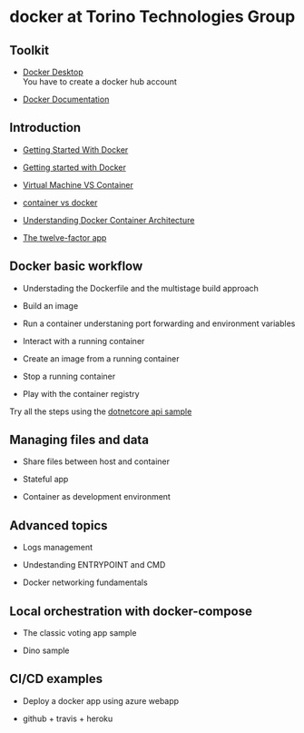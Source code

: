# docker at Torino Technologies Group

## Toolkit

- [Docker Desktop](https://www.docker.com/products/docker-desktop)  
You have to create a docker hub account

- [Docker Documentation](https://docs.docker.com/)

## Introduction

- [Getting Started With Docker](https://dzone.com/refcardz/getting-started-with-docker-1?chapter=1)

- [Getting started with Docker](https://collabnix.com/understanding-docker-container-image/)

- [Virtual Machine VS Container](https://medium.com/@deshanigeethika/docker-tutorial-a6aa5b41e3ff)

- [container vs docker](https://www.opencontainers.org/)

- [Understanding Docker Container Architecture](https://medium.com/docker-captain/docker-basics-f1a06fde18fb)

- [The twelve-factor app](https://12factor.net/)

## Docker basic workflow

-  Understading the Dockerfile and the multistage build approach

-  Build an image

-  Run a container understaning port forwarding and environment variables

-  Interact with a running container

-  Create an image from a running container

-  Stop a running container

-  Play with the container registry

Try all the steps using the [dotnetcore api sample](02_docker-workflow.md)

## Managing files and data

-  Share files between host and container

-  Stateful app

-  Container as development environment



## Advanced topics

-  Logs management

-  Undestanding ENTRYPOINT and CMD

-  Docker networking fundamentals



## Local orchestration with docker-compose

-  The classic voting app sample

-  Dino sample



## CI/CD examples

-  Deploy a docker app using azure webapp

-  github + travis + heroku